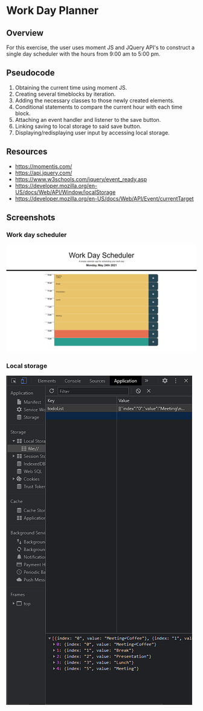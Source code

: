 # Work Day Planner

## Overview
For this exercise, the user uses moment JS and JQuery API's to construct a single day scheduler with the hours from 9:00 am to 5:00 pm. 

## Pseudocode
1. Obtaining the current time using moment JS.
2. Creating several timeblocks by iteration.
3. Adding the necessary classes to those newly created elements.
4. Conditional statements to compare the current hour with each time block.
5. Attaching an event handler and listener to the save button.
6. Linking saving to local storage to said save button.
7. Displaying/redisplaying user input by accessing local storage.

## Resources
- https://momentjs.com/
- https://api.jquery.com/
- https://www.w3schools.com/jquery/event_ready.asp
- https://developer.mozilla.org/en-US/docs/Web/API/Window/localStorage
- https://developer.mozilla.org/en-US/docs/Web/API/Event/currentTarget

## Screenshots
### Work day scheduler
![Day scheduler on a desktop](https://github.com/huirayj/work-day-scheduler/blob/main/assets/screenshots/screenshot-desktop.png)
### Local storage
![Local storage](https://github.com/huirayj/work-day-scheduler/blob/main/assets/screenshots/screenshot-local-storage.png)

